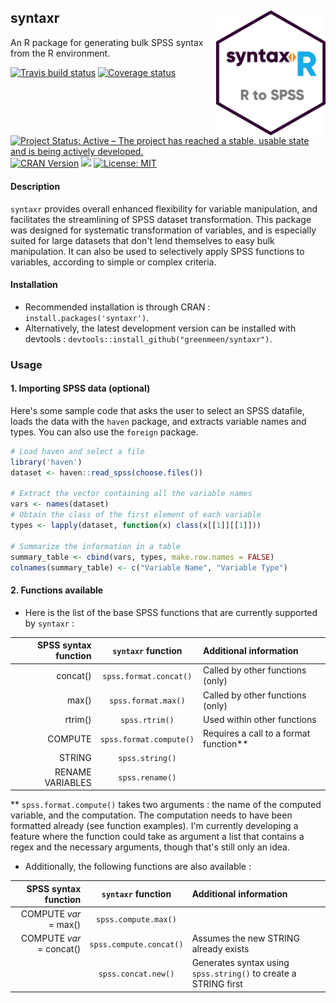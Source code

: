 ## syntaxr <img src="hex_sticker.png" width = "175" height = "200" align="right" />
An R package for generating bulk SPSS syntax from the R environment.

[![Travis build status](https://travis-ci.org/greenmeen/syntaxr.svg?branch=master)](https://travis-ci.org/greenmeen/syntaxr)
[![Coverage status](https://codecov.io/gh/greenmeen/syntaxr/branch/master/graph/badge.svg)](https://codecov.io/github/greenmeen/syntaxr?branch=master)
[![Project Status: Active – The project has reached a stable, usable state and is being actively developed.](https://www.repostatus.org/badges/latest/active.svg)](https://www.repostatus.org/#active)
[![CRAN Version](https://www.r-pkg.org/badges/version-ago/syntaxr?color=orange)](https://cran.r-project.org/package=syntaxr)
[![](https://cranlogs.r-pkg.org/badges/grand-total/syntaxr?color=blue)](https://cranlogs.r-pkg.org/badges/grand-total/syntaxr?color=blue)
[![License: MIT](https://img.shields.io/badge/License-MIT-yellow.svg)](https://opensource.org/licenses/MIT)

#### Description
`syntaxr` provides overall enhanced flexibility for variable manipulation, and facilitates the streamlining of SPSS dataset transformation. This package was designed for systematic transformation of variables, and is especially suited for large datasets that don't lend themselves to easy bulk manipulation.
It can also be used to selectively apply SPSS functions to variables, according to simple or complex criteria.

#### Installation
- Recommended installation is through CRAN : `install.packages('syntaxr')`.
- Alternatively, the latest development version can be installed with devtools : `devtools::install_github("greenmeen/syntaxr")`.

### Usage
#### 1. Importing SPSS data (optional)
Here's some sample code that asks the user to select an SPSS datafile, loads the data with the `haven` package, and extracts variable names and types. You can also use the `foreign` package.
```r
# Load haven and select a file
library('haven')
dataset <- haven::read_spss(choose.files())

# Extract the vector containing all the variable names
vars <- names(dataset)
# Obtain the class of the first element of each variable
types <- lapply(dataset, function(x) class(x[[1]][[1]]))

# Summarize the information in a table
summary_table <- cbind(vars, types, make.row.names = FALSE)
colnames(summary_table) <- c("Variable Name", "Variable Type")
```

#### 2. Functions available

- Here is the list of the base SPSS functions that are currently supported by `syntaxr` :

| SPSS syntax function |`syntaxr` function      | Additional information                |
|---------------------:|:----------------------:|:--------------------------------------|
|              concat()|`spss.format.concat()`  |Called by other functions (only)       |
|                 max()|`spss.format.max()`     |Called by other functions (only)       |
|               rtrim()|`spss.rtrim()`          |Used within other functions            |
|               COMPUTE|`spss.format.compute()` |Requires a call to a format function** |
|                STRING|`spss.string()`         |                                       |
|      RENAME VARIABLES|`spss.rename()`         |                                       |

** `spss.format.compute()` takes two arguments : the name of the computed variable, and the computation. The computation needs to have been formatted already (see function examples). I'm currently developing a feature where the function could take as argument a list that contains a regex and the necessary arguments, though that's still only an idea.

- Additionally, the following functions are also available :

| SPSS syntax function    |`syntaxr` function      | Additional information                                         |
|------------------------:|:----------------------:|:---------------------------------------------------------------|
|    COMPUTE _var_ = max()|`spss.compute.max()`    |                                                                |
| COMPUTE _var_ = concat()|`spss.compute.concat()` |Assumes the new STRING already exists                           |
|                         |`spss.concat.new()`    |Generates syntax using `spss.string()` to create a STRING first |

